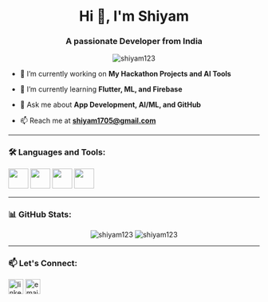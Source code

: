 <h1 align="center">Hi 👋, I'm Shiyam</h1>
<h3 align="center">A passionate Developer from India</h3>

<p align="center">
  <img src="https://komarev.com/ghpvc/?username=shiyam123&label=Profile%20views&color=0e75b6&style=flat" alt="shiyam123" />
</p>

- 🔭 I’m currently working on **My Hackathon Projects and AI Tools**

- 🌱 I’m currently learning **Flutter, ML, and Firebase**

- 💬 Ask me about **App Development, AI/ML, and GitHub**

- 📫 Reach me at **shiyam1705@gmail.com**

---

### 🛠️ Languages and Tools:
<p align="left">
  <img src="https://cdn.jsdelivr.net/gh/devicons/devicon/icons/python/python-original.svg" width="40"/>
  <img src="https://cdn.jsdelivr.net/gh/devicons/devicon/icons/flutter/flutter-original.svg" width="40"/>
  <img src="https://cdn.jsdelivr.net/gh/devicons/devicon/icons/firebase/firebase-plain.svg" width="40"/>
  <img src="https://cdn.jsdelivr.net/gh/devicons/devicon/icons/javascript/javascript-original.svg" width="40"/>
</p>

---

### 📊 GitHub Stats:
<p align="center">
  <img src="https://github-readme-stats.vercel.app/api?username=shiyam123&show_icons=true&locale=en" alt="shiyam123" />
  <img src="https://github-readme-stats.vercel.app/api/top-langs?username=shiyam123&show_icons=true&locale=en&layout=compact" alt="shiyam123" />
</p>

---

### 📫 Let's Connect:
<p align="left">
  <a href="https://linkedin.com/in/shiyam-linkedin" target="blank"><img align="center" src="https://cdn.jsdelivr.net/npm/simple-icons@3.0.1/icons/linkedin.svg" alt="linkedin" height="30" width="30" /></a>
  <a href="mailto:shiyam@example.com"><img align="center" src="https://cdn.jsdelivr.net/npm/simple-icons@3.0.1/icons/gmail.svg" alt="email" height="30" width="30" /></a>
</p>
